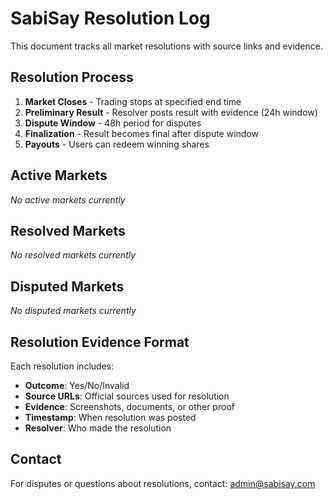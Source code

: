 # SabiSay Resolution Log

This document tracks all market resolutions with source links and evidence.

## Resolution Process

1. **Market Closes** - Trading stops at specified end time
2. **Preliminary Result** - Resolver posts result with evidence (24h window)
3. **Dispute Window** - 48h period for disputes
4. **Finalization** - Result becomes final after dispute window
5. **Payouts** - Users can redeem winning shares

## Active Markets

*No active markets currently*

## Resolved Markets

*No resolved markets currently*

## Disputed Markets

*No disputed markets currently*

## Resolution Evidence Format

Each resolution includes:
- **Outcome**: Yes/No/Invalid
- **Source URLs**: Official sources used for resolution
- **Evidence**: Screenshots, documents, or other proof
- **Timestamp**: When resolution was posted
- **Resolver**: Who made the resolution

## Contact

For disputes or questions about resolutions, contact: [admin@sabisay.com](mailto:admin@sabisay.com)
